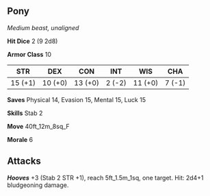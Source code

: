 ## Pony

*Medium beast, unaligned*

**Hit Dice** 2 (9 2d8)

**Armor Class** 10

| STR     | DEX     | CON     | INT     | WIS     | CHA     |
|---------|---------|---------|---------|---------|---------|
| 15 (+1) | 10 (+0) | 13 (+0) |  2 (-2) | 11 (+0) |  7 (-1) |

**Saves** Physical 14, Evasion 15, Mental 15, Luck 15

**Skills** Stab 2

**Move** 40ft\_12m\_8sq\_F

**Morale** 6

## Attacks

***Hooves*** +3 (Stab 2 STR +1), reach 5ft\_1.5m\_1sq, one target. Hit: 2d4+1 bludgeoning damage.

